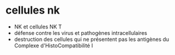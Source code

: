 # cellules nk



- NK et cellules NK T 
- défense contre les virus et pathogènes intracellulaires 
- destruction des cellules qui ne présentent pas les antigènes du Complexe d'HistoCompatibilité I 


